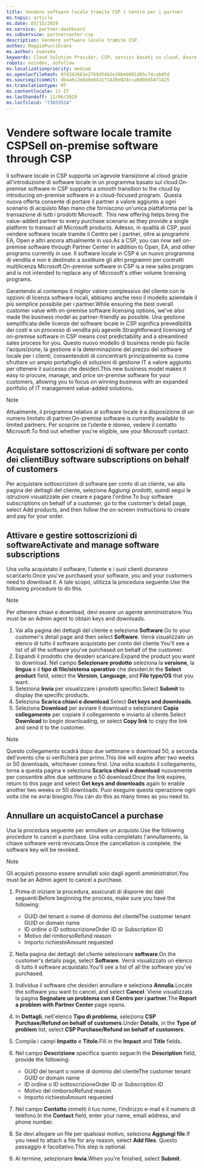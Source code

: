 ```yaml
---
title: Vendere software locale tramite CSP | Centro per i partner
ms.topic: article
ms.date: 03/15/2019
ms.service: partner-dashboard
ms.subservice: partnercenter-csp
description: Vendere software locale tramite CSP.
author: MaggiePucciEvans
ms.author: evansma
keywords: Cloud Solution Provider, CSP, servizi basati su cloud, Azure, Office 365, Dynamics, partner CSP, vendere in CSP, partner diretto, partner CSP diretto, rivenditore CSP indiretto, CSP diretto, CSP indiretto, modello diretto, modello indiretto, rivenditore indiretto, provider indiretto, provider, server di distribuzione, programma cloud solution provider
robots: noindex, nofollow
ms.localizationpriority: medium
ms.openlocfilehash: 07d242661e2769d54b2e36beb091d05c74cabd5d
ms.sourcegitcommit: dbaa6c2e8a0e6431f1420e024cca6d0dd54f1425
ms.translationtype: MT
ms.contentlocale: it-IT
ms.lasthandoff: 11/06/2019
ms.locfileid: "73653524"
---
```

# <a name="sell-on-premise-software-through-csp"></a><span data-ttu-id="80f82-104">Vendere software locale tramite CSP</span><span class="sxs-lookup"><span data-stu-id="80f82-104">Sell on-premise software through CSP</span></span>

<span data-ttu-id="80f82-105">Il software locale in CSP supporta un'agevole transizione al cloud grazie all'introduzione di software locale in un programma basato sul cloud.</span><span class="sxs-lookup"><span data-stu-id="80f82-105">On-premise software in CSP supports a smooth transition to the cloud by introducing on-premise software in a cloud-focused program.</span></span><span data-ttu-id="80f82-106">  Questa nuova offerta consente di portare il partner a valore aggiunto a ogni scenario di acquisto Man mano che forniscono un'unica piattaforma per la transazione di tutti i prodotti Microsoft.</span><span class="sxs-lookup"><span data-stu-id="80f82-106">  This new offering helps bring the value-added partner to every purchase scenario as they provide a single platform to transact all Microsoft products.</span></span> <span data-ttu-id="80f82-107">Adesso, in qualità di CSP, puoi vendere software locale tramite il Centro per i partner, oltre ai programmi EA, Open e altri ancora attualmente in uso.</span><span class="sxs-lookup"><span data-stu-id="80f82-107">As a CSP, you can now sell on-premise software through Partner Center in addition to Open, EA, and other programs currently in use.</span></span> <span data-ttu-id="80f82-108">Il software locale in CSP è un nuovo programma di vendita e non è destinato a sostituire gli altri programmi per contratti multilicenza Microsoft.</span><span class="sxs-lookup"><span data-stu-id="80f82-108">On-premise software in CSP is a new sales program and is not intended to replace any of Microsoft's other volume licensing programs.</span></span> 
 
<span data-ttu-id="80f82-109">Garantendo al contempo il miglior valore complessivo del cliente con le opzioni di licenza software locali, abbiamo anche reso il modello aziendale il più semplice possibile per i partner.</span><span class="sxs-lookup"><span data-stu-id="80f82-109">While ensuring the best overall customer value with on-premise software licensing options, we've also made the business model as partner-friendly as possible.</span></span> <span data-ttu-id="80f82-110">Una gestione semplificata delle licenze del software locale in CSP significa prevedibilità dei costi e un processo di vendita più agevole.</span><span class="sxs-lookup"><span data-stu-id="80f82-110">Straightforward licensing of on-premise software in CSP means cost predictability and a streamlined sales process for you.</span></span> <span data-ttu-id="80f82-111">Questo nuovo modello di business rende più facile l'acquisizione, la gestione e la determinazione del prezzo del software locale per i clienti, consentendoti di concentrarti principalmente su come sfruttare un ampio portafoglio di soluzioni di gestione IT a valore aggiunto per ottenere il successo che desideri.</span><span class="sxs-lookup"><span data-stu-id="80f82-111">This new business model makes it easy to procure, manage, and price on-premise software for your customers, allowing you to focus on winning business with an expanded portfolio of IT management value-added solutions.</span></span> 

>[!NOTE]
><span data-ttu-id="80f82-112">Attualmente, il programma relativo al software locale è a disposizione di un numero limitato di partner.</span><span class="sxs-lookup"><span data-stu-id="80f82-112">On-premise software is currently available to limited partners.</span></span> <span data-ttu-id="80f82-113">Per scoprire se l'utente è idoneo, vedere il contatto Microsoft.</span><span class="sxs-lookup"><span data-stu-id="80f82-113">To find out whether you're eligible, see your Microsoft contact.</span></span> 


## <a name="buy-software-subscriptions-on-behalf-of-customers"></a><span data-ttu-id="80f82-114">Acquistare sottoscrizioni di software per conto dei clienti</span><span class="sxs-lookup"><span data-stu-id="80f82-114">Buy software subscriptions on behalf of customers</span></span>

<span data-ttu-id="80f82-115">Per acquistare sottoscrizioni di software per conto di un cliente, vai alla pagina dei dettagli del cliente, seleziona Aggiungi prodotti, quindi segui le istruzioni visualizzate per creare e pagare l'ordine.</span><span class="sxs-lookup"><span data-stu-id="80f82-115">To buy software subscriptions on behalf of a customer, go to the customer's detail page, select Add products, and then follow the on-screen instructions to create and pay for your order.</span></span>

## <a name="activate-and-manage-software-subscriptions"></a><span data-ttu-id="80f82-116">Attivare e gestire sottoscrizioni di software</span><span class="sxs-lookup"><span data-stu-id="80f82-116">Activate and manage software subscriptions</span></span>

<span data-ttu-id="80f82-117">Una volta acquistato il software, l'utente e i suoi clienti dovranno scaricarlo.</span><span class="sxs-lookup"><span data-stu-id="80f82-117">Once you've purchased your software, you and your customers need to download it.</span></span> <span data-ttu-id="80f82-118">A tale scopo, utilizza la procedura seguente.</span><span class="sxs-lookup"><span data-stu-id="80f82-118">Use the following procedure to do this.</span></span> 

>[!NOTE]
><span data-ttu-id="80f82-119">Per ottenere chiavi e download, devi essere un agente amministratore.</span><span class="sxs-lookup"><span data-stu-id="80f82-119">You must be an Admin agent to obtain keys and downloads.</span></span> 

1. <span data-ttu-id="80f82-120">Vai alla pagina dei dettagli del cliente e seleziona **Software**.</span><span class="sxs-lookup"><span data-stu-id="80f82-120">Go to your customer's detail page and then select **Software**.</span></span> <span data-ttu-id="80f82-121">Verrà visualizzato un elenco di tutto il software acquistato per conto del cliente.</span><span class="sxs-lookup"><span data-stu-id="80f82-121">You'll see a list of all the software you've purchased on behalf of the customer.</span></span> 
2.  <span data-ttu-id="80f82-122">Espandi il prodotto che desideri scaricare.</span><span class="sxs-lookup"><span data-stu-id="80f82-122">Expand the product you want to download.</span></span> <span data-ttu-id="80f82-123">Nel campo **Selezionare prodotto** seleziona la **versione**, la **lingua** e il **tipo di file/sistema operativo** che desideri.</span><span class="sxs-lookup"><span data-stu-id="80f82-123">In the **Select product** field, select the **Version**, **Language**, and **File type/OS** that you want.</span></span> 
3.  <span data-ttu-id="80f82-124">Seleziona **Invia** per visualizzare i prodotti specifici.</span><span class="sxs-lookup"><span data-stu-id="80f82-124">Select **Submit** to display the specific products.</span></span> 
4.  <span data-ttu-id="80f82-125">Seleziona **Scarica chiavi e download**.</span><span class="sxs-lookup"><span data-stu-id="80f82-125">Select **Get keys and downloads**.</span></span> 
5.  <span data-ttu-id="80f82-126">Seleziona **Download** per avviare il download o selezionare **Copia collegamento** per copiare il collegamento e inviarlo al cliente.</span><span class="sxs-lookup"><span data-stu-id="80f82-126">Select **Download** to begin downloading, or select **Copy link** to copy the link and send it to the customer.</span></span> 

>[!NOTE]
><span data-ttu-id="80f82-127">Questo collegamento scadrà dopo due settimane o download 50, a seconda dell'evento che si verificherà per primo.</span><span class="sxs-lookup"><span data-stu-id="80f82-127">This link will expire after two weeks or 50 downloads, whichever comes first.</span></span> <span data-ttu-id="80f82-128">Una volta scaduto il collegamento, torna a questa pagina e seleziona **Scarica chiavi e download** nuovamente per consentire altre due settimane o 50 download.</span><span class="sxs-lookup"><span data-stu-id="80f82-128">Once the link expires, return to this page and select **Get keys and downloads** again to enable another two weeks or 50 downloads.</span></span> <span data-ttu-id="80f82-129">Puoi eseguire questa operazione ogni volta che ne avrai bisogno.</span><span class="sxs-lookup"><span data-stu-id="80f82-129">You can do this as many times as you need to.</span></span> 


## <a name="cancel-a-purchase"></a><span data-ttu-id="80f82-130">Annullare un acquisto</span><span class="sxs-lookup"><span data-stu-id="80f82-130">Cancel a purchase</span></span>
<span data-ttu-id="80f82-131">Usa la procedura seguente per annullare un acquisto.</span><span class="sxs-lookup"><span data-stu-id="80f82-131">Use the following procedure to cancel a purchase.</span></span> <span data-ttu-id="80f82-132">Una volta completato l'annullamento, la chiave software verrà revocata.</span><span class="sxs-lookup"><span data-stu-id="80f82-132">Once the cancellation is complete, the software key will be revoked.</span></span> 

>[!NOTE]
><span data-ttu-id="80f82-133">Gli acquisti possono essere annullati solo dagli agenti amministratori.</span><span class="sxs-lookup"><span data-stu-id="80f82-133">You must be an Admin agent to cancel a purchase.</span></span> 

1.  <span data-ttu-id="80f82-134">Prima di iniziare la procedura, assicurati di disporre dei dati seguenti:</span><span class="sxs-lookup"><span data-stu-id="80f82-134">Before beginning the process, make sure you have the following:</span></span> 
    -   <span data-ttu-id="80f82-135">GUID del tenant o nome di dominio del cliente</span><span class="sxs-lookup"><span data-stu-id="80f82-135">The customer tenant GUID or domain name</span></span>
    -   <span data-ttu-id="80f82-136">ID ordine o ID sottoscrizione</span><span class="sxs-lookup"><span data-stu-id="80f82-136">Order ID or Subscription ID</span></span>
    -   <span data-ttu-id="80f82-137">Motivo del rimborso</span><span class="sxs-lookup"><span data-stu-id="80f82-137">Refund reason</span></span>
    -   <span data-ttu-id="80f82-138">Importo richiesto</span><span class="sxs-lookup"><span data-stu-id="80f82-138">Amount requested</span></span>

2.  <span data-ttu-id="80f82-139">Nella pagina dei dettagli del cliente selezionare **software**.</span><span class="sxs-lookup"><span data-stu-id="80f82-139">On the customer's details page, select **Software**.</span></span> <span data-ttu-id="80f82-140">Verrà visualizzato un elenco di tutto il software acquistato.</span><span class="sxs-lookup"><span data-stu-id="80f82-140">You'll see a list of all the software you've purchased.</span></span> 

3.  <span data-ttu-id="80f82-141">Individua il software che desideri annullare e seleziona **Annulla**.</span><span class="sxs-lookup"><span data-stu-id="80f82-141">Locate the software you want to cancel, and select **Cancel**.</span></span> <span data-ttu-id="80f82-142">Viene visualizzata la pagina **Segnalare un problema con il Centro per i partner**.</span><span class="sxs-lookup"><span data-stu-id="80f82-142">The **Report a problem with Partner Center** page opens.</span></span> 

4.  <span data-ttu-id="80f82-143">In **Dettagli**, nell'elenco **Tipo di problema**, seleziona **CSP Purchase/Refund on behalf of customers**.</span><span class="sxs-lookup"><span data-stu-id="80f82-143">Under **Details**, in the **Type of problem** list, select **CSP Purchase/Refund on behalf of customers**.</span></span>

5.  <span data-ttu-id="80f82-144">Compila i campi **Impatto** e **Titolo**.</span><span class="sxs-lookup"><span data-stu-id="80f82-144">Fill in the **Impact** and **Title** fields.</span></span> 

6.  <span data-ttu-id="80f82-145">Nel campo **Descrizione** specifica quanto segue:</span><span class="sxs-lookup"><span data-stu-id="80f82-145">In the **Description** field, provide the following:</span></span> 
    -   <span data-ttu-id="80f82-146">GUID del tenant o nome di dominio del cliente</span><span class="sxs-lookup"><span data-stu-id="80f82-146">The customer tenant GUID or domain name</span></span>
    -   <span data-ttu-id="80f82-147">ID ordine o ID sottoscrizione</span><span class="sxs-lookup"><span data-stu-id="80f82-147">Order ID or Subscription ID</span></span>
    -   <span data-ttu-id="80f82-148">Motivo del rimborso</span><span class="sxs-lookup"><span data-stu-id="80f82-148">Refund reason</span></span>
    -   <span data-ttu-id="80f82-149">Importo richiesto</span><span class="sxs-lookup"><span data-stu-id="80f82-149">Amount requested</span></span>

7.  <span data-ttu-id="80f82-150">Nel campo **Contatto** immetti il tuo nome, l'indirizzo e-mail e il numero di telefono.</span><span class="sxs-lookup"><span data-stu-id="80f82-150">In the **Contact** field, enter your name, email address, and phone number.</span></span> 

8.  <span data-ttu-id="80f82-151">Se devi allegare un file per qualsiasi motivo, seleziona **Aggiungi file**.</span><span class="sxs-lookup"><span data-stu-id="80f82-151">If you need to attach a file for any reason, select **Add files**.</span></span> <span data-ttu-id="80f82-152">Questo passaggio è facoltativo.</span><span class="sxs-lookup"><span data-stu-id="80f82-152">This step is optional.</span></span> 

9.  <span data-ttu-id="80f82-153">Al termine, selezionare **Invia**.</span><span class="sxs-lookup"><span data-stu-id="80f82-153">When you're finished, select **Submit**.</span></span>